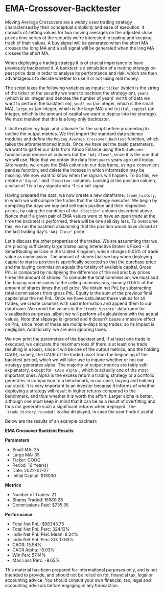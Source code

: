 # EMA-Crossover-Backtester
Moving Average Crossovers are a widely used trading strategy characterised by their conceptual simplicity and ease of execution. It consists of setting values for two moving averages on the adjusted close prices time series of the security we're interested in trading and keeping track of their values. A buy signal will be generated when the short MA crosses the long MA and a sell signal will be generated when the long MA crosses the short MA.

When deploying a trading strategy it is of crucial importance to have previously backtested it. A backtest is a simulation of a trading strategy on past price data in order to analyse its performance and risk, which are then advantageous to decide whether to use it or not using real money.

The script takes the following variables as inputs: `ticker` (which is the string of the ticker of the security we want to backtest the strategy on), `years` (which is an integer and denotes the number of years' worth of data we want to perform the backtest on), `small_ma` (an integer, which is the small MA), `large_ma` (an integer, which is the large MA) and `initial_capital` (an integer, which is the amount of capital we want to deploy into the strategy). We must mention that this is a long-only backtester.

I shall explain my logic and rationale for the script before proceeding to outline the output metrics. We first import the standard data science modules and define the `Moving_Average_Crossover_Backtest` function, which takes the aforementioned inputs. Once we have set the basic parameters, we want to gather our data from Yahoo Finance using the `DataReader` function and remove all columns but the `'Adj Close'`, since it is the one that we will use. Note that we obtain the data from `years` years ago until today. Afterwards, we create the EMA colums in our dataframe, using a convenient pandas function, and delete the indexes in which information may be missing. We now want to know when the signals will happen. To do this, we create a `'Signal'` and `'Position'` columns. Looking at the position column, a value of 1 is a buy signal and a -1 is a sell signal.

Having prepared the data, we now create a new dataframe, `trade_history`, in which we will compile the trades that the strategy executes. We begin by compiling the days we buy and sell each position and their respective prices, by using the condition of the `'Position'` column described above. Notice that if a given pair of EMA values were to have an open trade at the time the backtest is performed, there will be one sell day less. To overcome this, we run the backtest assumming that the position would have closed at the last trading day's `'Adj Close'` price.

Let's discuss the other properties of the trades. We are assumming that we are placing sufficiently large trades using Interactive Broker's Fixed - IB SmartRouting service in the United Kingdom, which charges 0.05% of trade value	as commission. The amount of shares that we buy when deploying capital to start a position is specifically selected so that the purchase price and the buying commission equals the totality of available capital. Gross PnL is computed by multiplying the difference of the sell and buy prices times the amount of shares. To compute the total commission, we must add the buying commissions to the selling commissions, namely 0.05% of the amount of shares times the sell price. We obtain net PnL by substracting total commissions from gross PnL. Equity is the sum of the previous final capital plus the net PnL. Once we have calculated these values for all trades, we create columns with said information and append them to our dataframe. We round the values in the `'trade_history'` dataframe for visualisation purposes, albeit we will perform all calculations with the actual values. Note that slippage is ignored and it doesn't cause a massive effect on PnL, since most of these are multiple-days long trades, so its impact is negligible. Additionally, we are also ignoring taxes.

We now print the parameters of the backtest and, if at least one trade is executed, we calculate the maximum loss (if there is at least one trade resulting in a loss), since it will be one of the output metrics, and the holding CAGR, namely, the CAGR of the traded asset from the beginning of the backtest period, which we will later use to inquire whether or not our strategy generates alpha. The majority of output metrics are fairly self-explanatory, except for `'CAGR Alpha'`, which is actually one of the most important ones. Alpha is the excess return a trading strategy or a portfolio generates in comparison to a benchmark, in our case, buying and holding our stock. It is very important to an investor because it informs of whether deploying a strategy will result in higher returns compared to the benchmark, and thus whether it is worth the effort. Larger alpha is better, although one must keep in mind that it can be as a result of overfitting and thus not generate such a significant returns when deployed. The `'trade_history_rounded'` is also displayed, in case the user finds it useful. 

Below are the results of an example backtest:

**EMA Crossover Backtest Results**

**Parameters**
- Small MA: 25
- Large MA: 35
- Ticker: GOOG
- Period: 10 Year(s)
- Date: 2022-07-27
- Initial Capital: $18000

**Metrics**
- Number of Trades: 21
- Shares Traded: 16589.26
- Commissions Paid: $735.35

**Performance**
- Total Net PnL: $58343.75
- Total Net PnL Perc: 324.13%
- Indiv Net PnL Perc Mean: 8.24%
- Indiv Net PnL Perc SD: 17.63%
- CAGR: 15.54%
- CAGR Alpha: -6.03%
- Win Perc 57.14%
- Max Loss Perc: -9.65%

This material has been prepared for informational purposes only, and is not intended to provide, and should not be relied on for, financial tax, legal or accounting advice. You should consult your own financial, tax, legal and accounting advisors before engaging in any transaction.
